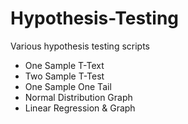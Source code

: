 # Hypothesis-Testing
Various hypothesis testing scripts
* One Sample T-Text
* Two Sample T-Test
* One Sample One Tail
* Normal Distribution Graph
* Linear Regression & Graph

